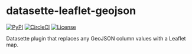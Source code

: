 # datasette-leaflet-geojson

[![PyPI](https://img.shields.io/pypi/v/datasette-leaflet-geojson.svg)](https://pypi.org/project/datasette-leaflet-geojson/)
[![CircleCI](https://circleci.com/gh/simonw/datasette-leaflet-geojson.svg?style=svg)](https://circleci.com/gh/simonw/datasette-leaflet-geojson)
[![License](https://img.shields.io/badge/license-Apache%202.0-blue.svg)](https://github.com/simonw/datasette-leaflet-geojson/blob/main/LICENSE)

Datasette plugin that replaces any GeoJSON column values with a Leaflet map.
